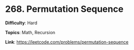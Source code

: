 # 268. Permutation Sequence

**Difficulty**: Hard

**Topics**: Math, Recursion

**Link**: https://leetcode.com/problems/permutation-sequence
